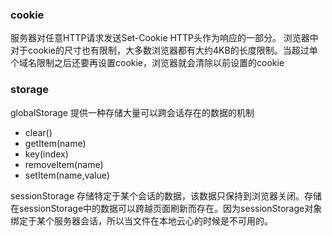 ### cookie
服务器对任意HTTP请求发送Set-Cookie HTTP头作为响应的一部分。
浏览器中对于cookie的尺寸也有限制，大多数浏览器都有大约4KB的长度限制。当超过单个域名限制之后还要再设置cookie，浏览器就会清除以前设置的cookie

### storage
globalStorage 提供一种存储大量可以跨会话存在的数据的机制
- clear()
- getItem(name)
- key(index)
- removeItem(name)
- setItem(name,value)


sessionStorage 存储特定于某个会话的数据，该数据只保持到浏览器关闭。存储在sessionStorage中的数据可以跨越页面刷新而存在。因为sessionStorage对象绑定于某个服务器会话，所以当文件在本地云心的时候是不可用的。

